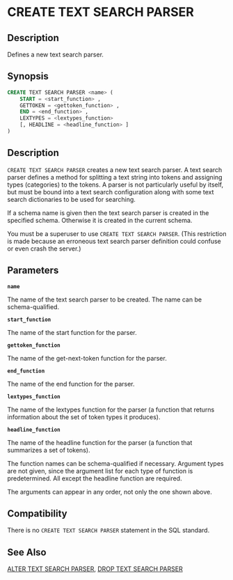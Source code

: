 # CREATE TEXT SEARCH PARSER

## Description

Defines a new text search parser.

## Synopsis

```sql
CREATE TEXT SEARCH PARSER <name> (
    START = <start_function> ,
    GETTOKEN = <gettoken_function> ,
    END = <end_function> ,
    LEXTYPES = <lextypes_function>
    [, HEADLINE = <headline_function> ]
)
```

## Description

`CREATE TEXT SEARCH PARSER` creates a new text search parser. A text search parser defines a method for splitting a text string into tokens and assigning types (categories) to the tokens. A parser is not particularly useful by itself, but must be bound into a text search configuration along with some text search dictionaries to be used for searching.

If a schema name is given then the text search parser is created in the specified schema. Otherwise it is created in the current schema.

You must be a superuser to use `CREATE TEXT SEARCH PARSER`. (This restriction is made because an erroneous text search parser definition could confuse or even crash the server.)

## Parameters

**`name`**

The name of the text search parser to be created. The name can be schema-qualified.

**`start_function`**

The name of the start function for the parser.

**`gettoken_function`**

The name of the get-next-token function for the parser.

**`end_function`**

The name of the end function for the parser.

**`lextypes_function`**

The name of the lextypes function for the parser (a function that returns information about the set of token types it produces).

**`headline_function`**

The name of the headline function for the parser (a function that summarizes a set of tokens).

The function names can be schema-qualified if necessary. Argument types are not given, since the argument list for each type of function is predetermined. All except the headline function are required.

The arguments can appear in any order, not only the one shown above.

## Compatibility

There is no `CREATE TEXT SEARCH PARSER` statement in the SQL standard.

## See Also

[ALTER TEXT SEARCH PARSER](/docs/sql-statements/sql-statement-alter-text-search-parser.md), [DROP TEXT SEARCH PARSER](/docs/sql-statements/sql-statement-drop-text-search-parser.md)



